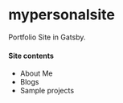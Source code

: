 # mypersonalsite

Portfolio Site in Gatsby. 

#### Site contents   
* About Me
* Blogs
* Sample projects

